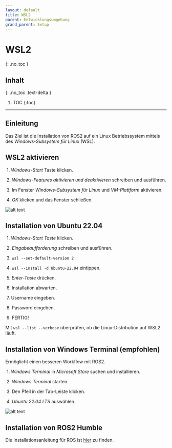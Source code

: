 ```yaml
---
layout: default
title: WSL2
parent: Entwicklungsumgebung
grand_parent: Setup
---
```


# WSL2
{: .no_toc }

## Inhalt
{: .no_toc .text-delta }

1. TOC
{:toc}

---

## Einleitung

Das Ziel ist die Installation von ROS2 auf ein Linux Betriebssystem mittels des *Windows-Subsystem für Linux* (WSL).

<!-- TODO: Add img docs: https://www.xda-developers.com/how-back-up-restore-wsl/ -->

## WSL2 aktivieren
  <!-- TODO: Change to more modern and easier variant: https://learn.microsoft.com/en-us/windows/wsl/install -->

 1. *Windows-Start* Taste klicken.

 2. *Windows-Features aktivieren und deaktivieren* schreiben und ausführen.

 3. Im Fenster *Windows-Subsystem für Linux* und *VM-Plattform* aktivieren.

 4. *OK* klicken und das Fenster schließen.

![alt text]({{site.url}}/assets/imgs/wsl2/img1.jpg)

## Installation von Ubuntu 22.04

 1. *Windows-Start Taste* klicken.

 2. *Eingabeaufforderung* schreiben und ausführen.

 3. ``wsl --set-default-version 2``

 4. ``wsl --install -d Ubuntu-22.04`` eintippen.

 5. *Enter-Taste* drücken.

 6. Installation abwarten.

 7. Username eingeben.

 8. Password eingeben.

 9. FERTIG!

Mit ``wsl --list --verbose`` überprüfen, ob die Linux-Distribution auf WSL2 läuft.

## Installation von Windows Terminal (empfohlen)

Ermöglicht einen besseren Workflow mit ROS2.

 1. *Windows Terminal* in *Microsoft Store* suchen und installieren.

 2. *Windows Terminal* starten.

 3. Den Pfeil in der Tab-Leiste klicken.

 4. *Ubuntu 22.04 LTS* auswählen.

![alt text]({{site.url}}/assets/imgs/wsl2/img2.jpg)

## Installation von ROS2 Humble

Die Installationsanleitung für ROS ist [hier]({{site.url}}/setup/ros.html) zu finden.

<!-- ## Netzwerk fix für Windows -->
<!-- https://learn.microsoft.com/en-us/windows/wsl/networking#mirrored-mode-networking -->
<!-- https://github.com/microsoft/WSL/issues/10769#issuecomment-1815884540 -->

<!-- ```
[wsl2]
networkingMode=mirrored
firewall=true
``` -->
